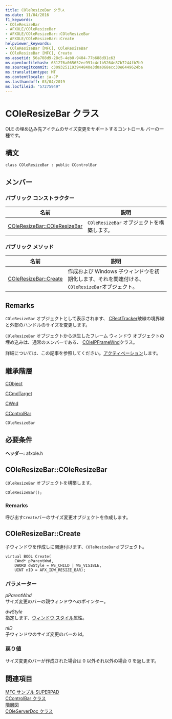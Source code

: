 ```yaml
---
title: COleResizeBar クラス
ms.date: 11/04/2016
f1_keywords:
- COleResizeBar
- AFXOLE/COleResizeBar
- AFXOLE/COleResizeBar::COleResizeBar
- AFXOLE/COleResizeBar::Create
helpviewer_keywords:
- COleResizeBar [MFC], COleResizeBar
- COleResizeBar [MFC], Create
ms.assetid: 56a708d9-28c5-4eb0-9404-77b688d91c63
ms.openlocfilehash: 631276a065652ec991c4c1b5264e87b7244fb7b9
ms.sourcegitcommit: c3093251193944840e3d0a068ecc30e6449624ba
ms.translationtype: MT
ms.contentlocale: ja-JP
ms.lasthandoff: 03/04/2019
ms.locfileid: "57275949"
---
```

# <a name="coleresizebar-class"></a>COleResizeBar クラス

OLE の埋め込み先アイテムのサイズ変更をサポートするコントロール バーの一種です。

## <a name="syntax"></a>構文

```
class COleResizeBar : public CControlBar
```

## <a name="members"></a>メンバー

### <a name="public-constructors"></a>パブリック コンストラクター

|名前|説明|
|----------|-----------------|
|[COleResizeBar::COleResizeBar](#coleresizebar)|`COleResizeBar` オブジェクトを構築します。|

### <a name="public-methods"></a>パブリック メソッド

|名前|説明|
|----------|-----------------|
|[COleResizeBar::Create](#create)|作成および Windows 子ウィンドウを初期化します、それを関連付ける、`COleResizeBar`オブジェクト。|

## <a name="remarks"></a>Remarks

`COleResizeBar` オブジェクトとして表示されます、 [CRectTracker](../../mfc/reference/crecttracker-class.md)破線の境界線と外部のハンドルのサイズを変更します。

`COleResizeBar` オブジェクトから派生したフレーム ウィンドウ オブジェクトの埋め込みは、通常のメンバーである、 [COleIPFrameWnd](../../mfc/reference/coleipframewnd-class.md)クラス。

詳細については、この記事を参照してください。[アクティベーション](../../mfc/activation-cpp.md)します。

## <a name="inheritance-hierarchy"></a>継承階層

[CObject](../../mfc/reference/cobject-class.md)

[CCmdTarget](../../mfc/reference/ccmdtarget-class.md)

[CWnd](../../mfc/reference/cwnd-class.md)

[CControlBar](../../mfc/reference/ccontrolbar-class.md)

`COleResizeBar`

## <a name="requirements"></a>必要条件

**ヘッダー:** afxole.h

##  <a name="coleresizebar"></a>  COleResizeBar::COleResizeBar

`COleResizeBar` オブジェクトを構築します。

```
COleResizeBar();
```

### <a name="remarks"></a>Remarks

呼び出す`Create`バーのサイズ変更オブジェクトを作成します。

##  <a name="create"></a>  COleResizeBar::Create

子ウィンドウを作成しに関連付けます、`COleResizeBar`オブジェクト。

```
virtual BOOL Create(
    CWnd* pParentWnd,
    DWORD dwStyle = WS_CHILD | WS_VISIBLE,
    UINT nID = AFX_IDW_RESIZE_BAR);
```

### <a name="parameters"></a>パラメーター

*pParentWnd*<br/>
サイズ変更のバーの親ウィンドウへのポインター。

*dwStyle*<br/>
指定します、[ウィンドウ スタイル](../../mfc/reference/styles-used-by-mfc.md#window-styles)属性。

*nID*<br/>
子ウィンドウのサイズ変更のバーの id。

### <a name="return-value"></a>戻り値

サイズ変更のバーが作成された場合は 0 以外それ以外の場合 0 を返します。

## <a name="see-also"></a>関連項目

[MFC サンプル SUPERPAD](../../visual-cpp-samples.md)<br/>
[CControlBar クラス](../../mfc/reference/ccontrolbar-class.md)<br/>
[階層図](../../mfc/hierarchy-chart.md)<br/>
[COleServerDoc クラス](../../mfc/reference/coleserverdoc-class.md)
